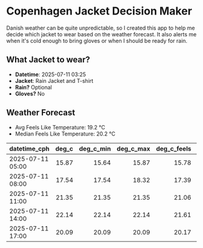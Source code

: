 
# Copenhagen Jacket Decision Maker

Danish weather can be quite unpredictable, so I created this app to help me decide which jacket to wear based on the weather forecast. 
It also alerts me when it's cold enough to bring gloves or when I should be ready for rain.

## What Jacket to wear?

- **Datetime**: 2025-07-11 03:25
- **Jacket**: Rain Jacket and T-shirt
- **Rain?** Optional
- **Gloves?** No

## Weather Forecast
- Avg Feels Like Temperature: 19.2 °C
- Median Feels Like Temperature: 20.2 °C

| datetime_cph     |   deg_c |   deg_c_min |   deg_c_max |   deg_c_feels | weather   | wind   | rain   |
|:-----------------|--------:|------------:|------------:|--------------:|:----------|:-------|:-------|
| 2025-07-11 05:00 |   15.87 |       15.64 |       15.87 |         15.78 | Clouds    | High   | None   |
| 2025-07-11 08:00 |   17.54 |       17.54 |       18.32 |         17.39 | Clouds    | High   | None   |
| 2025-07-11 11:00 |   21.35 |       21.35 |       21.35 |         21.06 | Clouds    | Medium | None   |
| 2025-07-11 14:00 |   22.14 |       22.14 |       22.14 |         21.61 | Clouds    | Medium | None   |
| 2025-07-11 17:00 |   20.09 |       20.09 |       20.09 |         20.17 | Rain      | Low    | Low    |
        